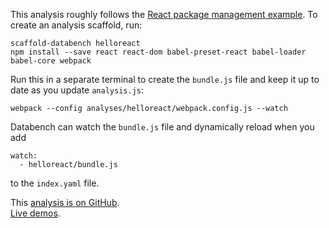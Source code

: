 This analysis roughly follows the [React package management example](https://facebook.github.io/react/docs/package-management.html).
To create an analysis scaffold, run:

    scaffold-databench helloreact
    npm install --save react react-dom babel-preset-react babel-loader babel-core webpack

Run this in a separate terminal to create the `bundle.js` file and keep it up to date as you update `analysis.js`:

    webpack --config analyses/helloreact/webpack.config.js --watch

Databench can watch the `bundle.js` file and dynamically reload when you add

    watch:
      - helloreact/bundle.js

to the `index.yaml` file.


<i class="fa fa-fw fa-github"></i>
This [analysis is on GitHub](https://github.com/svenkreiss/databench_examples/tree/master/analyses/helloreact).<br />
<i class="fa fa-fw fa-external-link"></i>
[Live demos](http://databench-examples.trivial.io).
